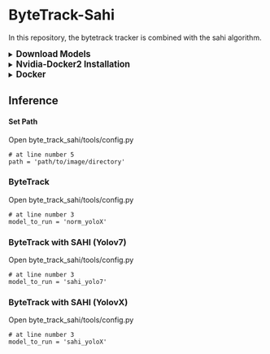 # ByteTrack-Sahi
In this repository, the bytetrack tracker is combined with the sahi algorithm.
<details>
<summary>
<big><b>Download Models</b></big>
</summary>  

- Download <a href="https://github.com/WongKinYiu/yolov7/releases/download/v0.1/yolov7-e6e.pt">Yolov7-E6E</a> and put it under <a href="https://github.com/danial880/ByteTrack-Sahi/tree/main/byte_track_sahi/yolo_models">yolo_models</a> folder  

- Download [bytetrack_x_mot20](https://drive.google.com/file/d/1HX2_JpMOjOIj1Z9rJjoet9XNy_cCAs5U/view?usp=sharing) and put it under [pretrained](https://github.com/danial880/ByteTrack-Sahi/tree/main/byte_track_sahi/pretrained) folder  

</details>  

<details>

<summary>
<big><b>Nvidia-Docker2 Installation</b></big>
</summary>  

```
distribution=$(. /etc/os-release;echo $ID$VERSION_ID) \
      && curl -fsSL https://nvidia.github.io/libnvidia-container/gpgkey | sudo gpg --dearmor -o /usr/share/keyrings/nvidia-container-toolkit-keyring.gpg \
      && curl -s -L https://nvidia.github.io/libnvidia-container/$distribution/libnvidia-container.list | \
            sed 's#deb https://#deb [signed-by=/usr/share/keyrings/nvidia-container-toolkit-keyring.gpg] https://#g' | \
            sudo tee /etc/apt/sources.list.d/nvidia-container-toolkit.listdir
```

```
sudo apt-get update
```
```
sudo apt-get install -y nvidia-docker2
```
```
sudo systemctl restart docker
```
</details>  

  


<details>

<summary>
<big><b>Docker</b></big>
</summary>  
Note: Docker-compose version >=1.28  

- Install
```js
  sudo docker-compose up --build
```
- Run
```js
  sudo docker-compose up 
```
- Close
```js
  sudo docker-compose down
```
</details> 

## Inference
#### Set Path
Open byte_track_sahi/tools/config.py
```
# at line number 5
path = 'path/to/image/directory'
```
### ByteTrack
Open byte_track_sahi/tools/config.py
```
# at line number 3
model_to_run = 'norm_yoloX'
```
### ByteTrack with SAHI (Yolov7)
Open byte_track_sahi/tools/config.py
```
# at line number 3
model_to_run = 'sahi_yolo7'
```
### ByteTrack with SAHI (YolovX)
Open byte_track_sahi/tools/config.py
```
# at line number 3
model_to_run = 'sahi_yoloX'
```
